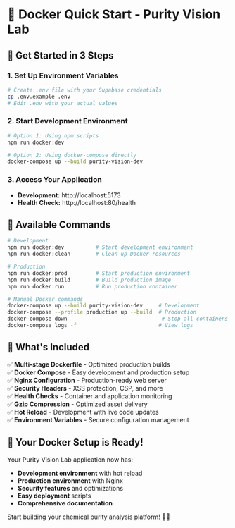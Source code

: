 # 🐳 Docker Quick Start - Purity Vision Lab

## 🚀 Get Started in 3 Steps

### 1. Set Up Environment Variables
```bash
# Create .env file with your Supabase credentials
cp .env.example .env
# Edit .env with your actual values
```

### 2. Start Development Environment
```bash
# Option 1: Using npm scripts
npm run docker:dev

# Option 2: Using docker-compose directly
docker-compose up --build purity-vision-dev
```

### 3. Access Your Application
- **Development:** http://localhost:5173
- **Health Check:** http://localhost:80/health

## 🔧 Available Commands

```bash
# Development
npm run docker:dev          # Start development environment
npm run docker:clean        # Clean up Docker resources

# Production
npm run docker:prod         # Start production environment
npm run docker:build        # Build production image
npm run docker:run          # Run production container

# Manual Docker commands
docker-compose up --build purity-vision-dev     # Development
docker-compose --profile production up --build  # Production
docker-compose down                              # Stop all containers
docker-compose logs -f                          # View logs
```

## 📁 What's Included

✅ **Multi-stage Dockerfile** - Optimized production builds  
✅ **Docker Compose** - Easy development and production setup  
✅ **Nginx Configuration** - Production-ready web server  
✅ **Security Headers** - XSS protection, CSP, and more  
✅ **Health Checks** - Container and application monitoring  
✅ **Gzip Compression** - Optimized asset delivery  
✅ **Hot Reload** - Development with live code updates  
✅ **Environment Variables** - Secure configuration management  

## 🎯 Your Docker Setup is Ready!

Your Purity Vision Lab application now has:
- **Development environment** with hot reload
- **Production environment** with Nginx
- **Security features** and optimizations
- **Easy deployment** scripts
- **Comprehensive documentation**

Start building your chemical purity analysis platform! 🧪✨
